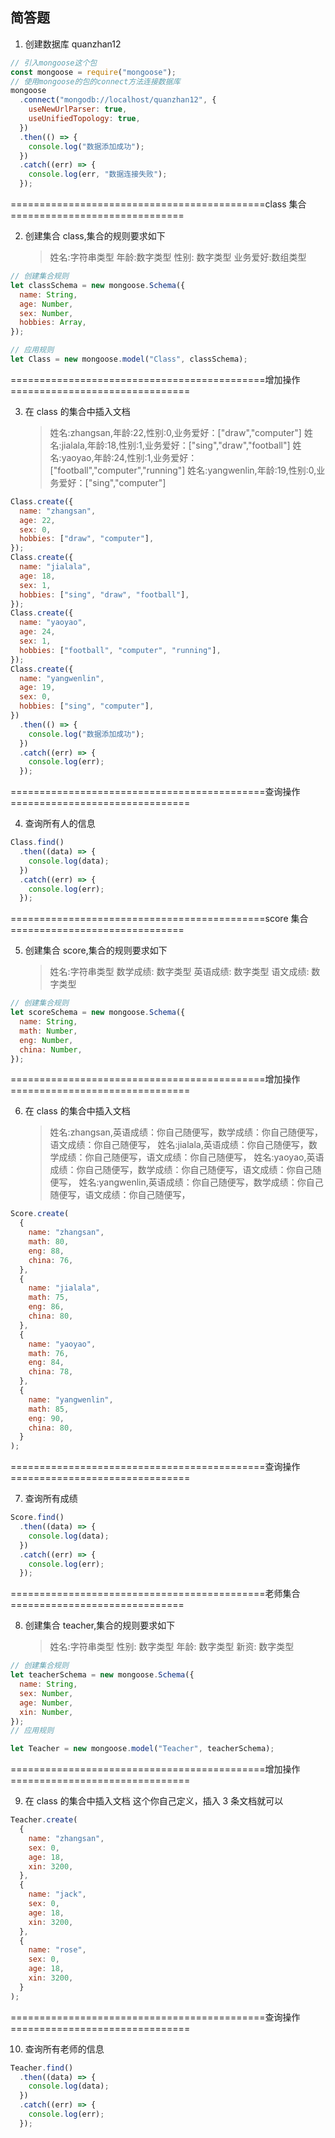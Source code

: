 ## 简答题

1. 创建数据库 quanzhan12

```js
// 引入mongoose这个包
const mongoose = require("mongoose");
// 使用mongoose的包的connect方法连接数据库
mongoose
  .connect("mongodb://localhost/quanzhan12", {
    useNewUrlParser: true,
    useUnifiedTopology: true,
  })
  .then(() => {
    console.log("数据添加成功");
  })
  .catch((err) => {
    console.log(err, "数据连接失败");
  });
```

============================================class 集合==============================

2. 创建集合 class,集合的规则要求如下
   > 姓名:字符串类型
   > 年龄:数字类型
   > 性别: 数字类型
   > 业务爱好:数组类型

```js
// 创建集合规则
let classSchema = new mongoose.Schema({
  name: String,
  age: Number,
  sex: Number,
  hobbies: Array,
});

// 应用规则
let Class = new mongoose.model("Class", classSchema);
```

============================================增加操作===============================

3. 在 class 的集合中插入文档
   > 姓名:zhangsan,年龄:22,性别:0,业务爱好：["draw","computer"]
   > 姓名:jialala,年龄:18,性别:1,业务爱好：["sing","draw","football"]
   > 姓名:yaoyao,年龄:24,性别:1,业务爱好：["football","computer","running"]
   > 姓名:yangwenlin,年龄:19,性别:0,业务爱好：["sing","computer"]

```js
Class.create({
  name: "zhangsan",
  age: 22,
  sex: 0,
  hobbies: ["draw", "computer"],
});
Class.create({
  name: "jialala",
  age: 18,
  sex: 1,
  hobbies: ["sing", "draw", "football"],
});
Class.create({
  name: "yaoyao",
  age: 24,
  sex: 1,
  hobbies: ["football", "computer", "running"],
});
Class.create({
  name: "yangwenlin",
  age: 19,
  sex: 0,
  hobbies: ["sing", "computer"],
})
  .then(() => {
    console.log("数据添加成功");
  })
  .catch((err) => {
    console.log(err);
  });
```

============================================查询操作===============================

4. 查询所有人的信息

```js
Class.find()
  .then((data) => {
    console.log(data);
  })
  .catch((err) => {
    console.log(err);
  });
```

============================================score 集合==============================

5. 创建集合 score,集合的规则要求如下
   > 姓名:字符串类型
   > 数学成绩: 数字类型
   > 英语成绩: 数字类型
   > 语文成绩: 数字类型

```js
// 创建集合规则
let scoreSchema = new mongoose.Schema({
  name: String,
  math: Number,
  eng: Number,
  china: Number,
});
```

============================================增加操作===============================

6. 在 class 的集合中插入文档
   > 姓名:zhangsan,英语成绩：你自己随便写，数学成绩：你自己随便写，语文成绩：你自己随便写，
   > 姓名:jialala,英语成绩：你自己随便写，数学成绩：你自己随便写，语文成绩：你自己随便写，
   > 姓名:yaoyao,英语成绩：你自己随便写，数学成绩：你自己随便写，语文成绩：你自己随便写，
   > 姓名:yangwenlin,英语成绩：你自己随便写，数学成绩：你自己随便写，语文成绩：你自己随便写，

```js
Score.create(
  {
    name: "zhangsan",
    math: 80,
    eng: 88,
    china: 76,
  },
  {
    name: "jialala",
    math: 75,
    eng: 86,
    china: 80,
  },
  {
    name: "yaoyao",
    math: 76,
    eng: 84,
    china: 78,
  },
  {
    name: "yangwenlin",
    math: 85,
    eng: 90,
    china: 80,
  }
);
```

============================================查询操作===============================

7. 查询所有成绩

```js
Score.find()
  .then((data) => {
    console.log(data);
  })
  .catch((err) => {
    console.log(err);
  });
```

============================================老师集合==============================

8. 创建集合 teacher,集合的规则要求如下
   > 姓名:字符串类型
   > 性别: 数字类型
   > 年龄: 数字类型
   > 新资: 数字类型

```js
// 创建集合规则
let teacherSchema = new mongoose.Schema({
  name: String,
  sex: Number,
  age: Number,
  xin: Number,
});
// 应用规则

let Teacher = new mongoose.model("Teacher", teacherSchema);
```

============================================增加操作===============================

9. 在 class 的集合中插入文档
   这个你自己定义，插入 3 条文档就可以

```js
Teacher.create(
  {
    name: "zhangsan",
    sex: 0,
    age: 18,
    xin: 3200,
  },
  {
    name: "jack",
    sex: 0,
    age: 18,
    xin: 3200,
  },
  {
    name: "rose",
    sex: 0,
    age: 18,
    xin: 3200,
  }
);
```

============================================查询操作===============================

10. 查询所有老师的信息

```js
Teacher.find()
  .then((data) => {
    console.log(data);
  })
  .catch((err) => {
    console.log(err);
  });
```
